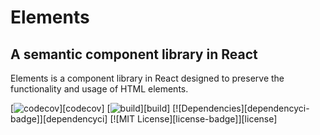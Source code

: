 # Elements
## A semantic component library in React

Elements is a component library in React designed to preserve the functionality and usage of HTML elements. 

[![codecov][codecov-badge]][codecov]
[![build][build-badge]][build]
[![Dependencies][dependencyci-badge]][dependencyci]
[![MIT License][license-badge]][license]


[codecov-badge]: https://codecov.io/gh/patrickrauls/elements/branch/master/graph/badge.svg
[build-badge]: https://travis-ci.org/patrickrauls/elements.svg